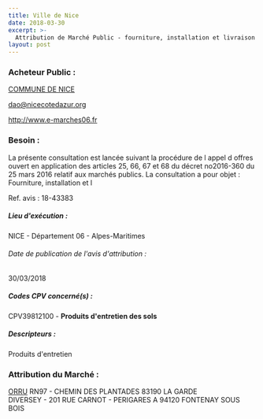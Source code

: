 ```yaml
---
title: Ville de Nice
date: 2018-03-30
excerpt: >-
  Attribution de Marché Public - fourniture, installation et livraison sur sites, de produits d'entretien spécifiques à l'hygiène alimentaire
layout: post
---
```


### Acheteur Public : 
<a href="/acheteur-32/siren-210600888"> COMMUNE DE NICE</a><br/>



dao@nicecotedazur.org


http://www.e-marches06.fr
### Besoin :

La présente consultation est lancée suivant la procédure de l appel d offres ouvert en application des articles 25, 66, 67 et 68 du décret no2016-360 du 25 mars 2016 relatif aux marchés publics. La consultation a pour objet : Fourniture, installation et l

Ref. avis : 18-43383


##### Lieu d'exécution :

NICE - Département 06 - Alpes-Maritimes

###### Date de publication de l'avis d'attribution : 
30/03/2018

##### Codes CPV concerné(s) :
CPV39812100 - **Produits d'entretien des sols** <br/>

##### Descripteurs :
Produits d'entretien <br/>

### Attribution du Marché :
<a href="/entreprise-267/siren-559500541"> ORRU</a>    RN97 - CHEMIN DES PLANTADES 83190 LA GARDE <br/>
DIVERSEY - 201 RUE CARNOT - PERIGARES A 94120 FONTENAY SOUS BOIS <br/>
